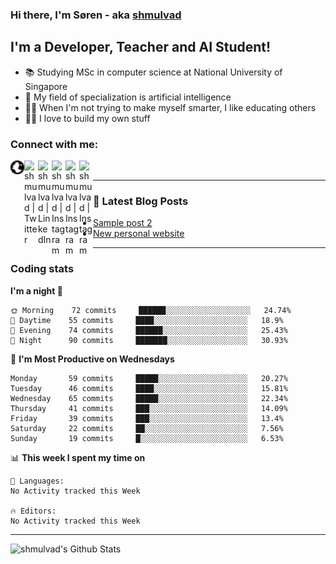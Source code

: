 ### Hi there, I'm Søren - aka [shmulvad][website]

## I'm a Developer, Teacher and AI Student!
- 📚 Studying MSc in computer science at National University of Singapore
- 🧠 My field of specialization is artificial intelligence
- 👨‍🏫 When I'm not trying to make myself smarter, I like educating others
- 👨‍💻 I love to build my own stuff

### Connect with me:

[<img align="left" alt="shmulvad.com" width="22px" src="https://raw.githubusercontent.com/iconic/open-iconic/master/svg/globe.svg" />][website]

[<img align="left" alt="shmulvad | Twitter" width="22px" src="https://cdn.jsdelivr.net/npm/simple-icons@v3/icons/twitter.svg" />][twitter]

[<img align="left" alt="shmulvad | LinkedIn" width="22px" src="https://cdn.jsdelivr.net/npm/simple-icons@v3/icons/linkedin.svg" />][linkedin]

[<img align="left" alt="shmulvad | Instagram" width="22px" src="https://cdn.jsdelivr.net/npm/simple-icons@v3/icons/instagram.svg" />][instagram]

[<img align="left" alt="shmulvad | Instagram" width="22px" src="https://cdn.jsdelivr.net/npm/simple-icons@v3/icons/stackoverflow.svg" />][stackOverflow]

[<img align="left" alt="shmulvad | Instagram" width="22px" src="https://cdn.jsdelivr.net/npm/simple-icons@v3/icons/gmail.svg" />][mail]

<br />

---

### 📕 Latest Blog Posts
<!-- BLOG-POST-LIST:START -->
- [Sample post 2](https://shmulvad.com/blog/sample2)
- [New personal website](https://shmulvad.com/blog/new-personal)
<!-- BLOG-POST-LIST:END -->

---

### Coding stats
<!--START_SECTION:waka-->
**I'm a night 🦉** 

```text
🌞 Morning    72 commits     ██████░░░░░░░░░░░░░░░░░░░   24.74% 
🌆 Daytime    55 commits     ████░░░░░░░░░░░░░░░░░░░░░   18.9% 
🌃 Evening    74 commits     ██████░░░░░░░░░░░░░░░░░░░   25.43% 
🌙 Night      90 commits     ███████░░░░░░░░░░░░░░░░░░   30.93%

```
📅 **I'm Most Productive on Wednesdays** 

```text
Monday       59 commits     █████░░░░░░░░░░░░░░░░░░░░   20.27% 
Tuesday      46 commits     ████░░░░░░░░░░░░░░░░░░░░░   15.81% 
Wednesday    65 commits     █████░░░░░░░░░░░░░░░░░░░░   22.34% 
Thursday     41 commits     ███░░░░░░░░░░░░░░░░░░░░░░   14.09% 
Friday       39 commits     ███░░░░░░░░░░░░░░░░░░░░░░   13.4% 
Saturday     22 commits     ██░░░░░░░░░░░░░░░░░░░░░░░   7.56% 
Sunday       19 commits     █░░░░░░░░░░░░░░░░░░░░░░░░   6.53%

```


📊 **This week I spent my time on** 

```text
💬 Languages: 
No Activity tracked this Week

🔥 Editors: 
No Activity tracked this Week

```


<!--END_SECTION:waka-->

---

<img align="left" alt="shmulvad's Github Stats" src="https://github-readme-stats.vercel.app/api?username=shmulvad&show_icons=true&hide_border=true" />




[website]: https://shmulvad.com
[twitter]: https://twitter.com/shmulvad
[linkedin]: https://linkedin.com/in/shmulvad
[instagram]: https://instagram.com/shmulvad
[stackOverflow]: https://stackoverflow.com/users/9248793/shmulvad
[mail]: mailto:shmulvad@gmail.com
